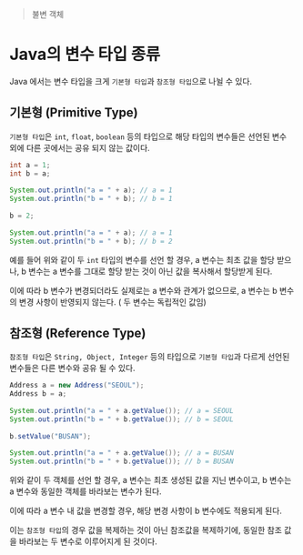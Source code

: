 > 불변 객체

# Java의 변수 타입 종류
Java 에서는 변수 타입을 크게 `기본형 타입`과 `참조형 타입`으로 나뉠 수 있다.

## 기본형 (Primitive Type)
`기본형 타입`은 `int`, `float`, `boolean` 등의 타입으로 해당 타입의 변수들은 선언된 변수 외에 다른 곳에서는 공유 되지 않는 값이다.

```java
int a = 1;  
int b = a;  
  
System.out.println("a = " + a); // a = 1  
System.out.println("b = " + b); // b = 1  
  
b = 2;  
  
System.out.println("a = " + a); // a = 1  
System.out.println("b = " + b); // b = 2
```

예를 들어 위와 같이 두 `int` 타입의 변수를 선언 할 경우, a 변수는 최초 값을 할당 받으나, b 변수는 a 변수를 그대로 할당 받는 것이 아닌 값을 복사해서 할당받게 된다.

이에 따라 b 변수가 변경되더라도 실제로는 a 변수와 관계가 없으므로, a 변수는 b 변수의 변경 사항이 반영되지 않는다. ( 두 변수는 독립적인 값임)

## 참조형 (Reference Type)
`참조형 타입`은 `String, Object, Integer` 등의 타입으로 `기본형 타입`과 다르게 선언된 변수들은 다른 변수와 공유 될 수 있다.

```java
Address a = new Address("SEOUL");  
Address b = a;  
  
System.out.println("a = " + a.getValue()); // a = SEOUL  
System.out.println("b = " + b.getValue()); // b = SEOUL  
  
b.setValue("BUSAN");  
  
System.out.println("a = " + a.getValue()); // a = BUSAN  
System.out.println("b = " + b.getValue()); // b = BUSAN
```

위와 같이 두 객체를 선언 할 경우, a 변수는 최초 생성된 값을 지닌 변수이고, b 변수는 a 변수와 동일한 객체를 바라보는 변수가 된다.

이에 따라 a 변수 내 값을 변경할 경우, 해당 변경 사항이 b 변수에도 적용되게 된다.

이는 `참조형 타입`의 경우 값을 복제하는 것이 아닌 참조값을 복제하기에, 동일한 참조 값을 바라보는 두 변수로 이루어지게 된 것이다.